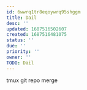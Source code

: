 ```yaml
---
id: 6wwrq1tr8eqoywrq95shggm
title: Dail
desc: ''
updated: 1687516502607
created: 1687516481075
status: ''
due: ''
priority: ''
owner: ''
TODO: Dail
---
```


tmux git repo merge